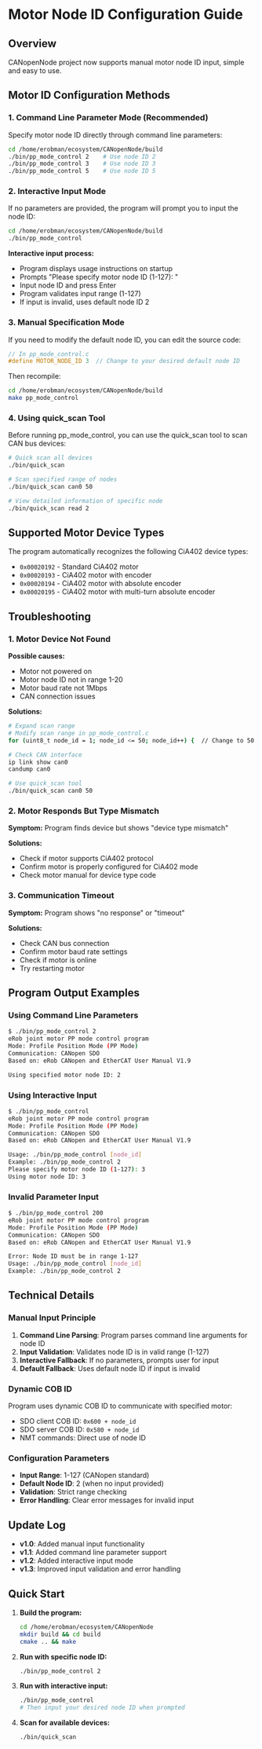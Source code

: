 # Motor Node ID Configuration Guide

## Overview

CANopenNode project now supports manual motor node ID input, simple and easy to use.

## Motor ID Configuration Methods

### 1. Command Line Parameter Mode (Recommended)

Specify motor node ID directly through command line parameters:

```bash
cd /home/erobman/ecosystem/CANopenNode/build
./bin/pp_mode_control 2    # Use node ID 2
./bin/pp_mode_control 3    # Use node ID 3
./bin/pp_mode_control 5    # Use node ID 5
```

### 2. Interactive Input Mode

If no parameters are provided, the program will prompt you to input the node ID:

```bash
cd /home/erobman/ecosystem/CANopenNode/build
./bin/pp_mode_control
```

**Interactive input process:**
- Program displays usage instructions on startup
- Prompts "Please specify motor node ID (1-127): "
- Input node ID and press Enter
- Program validates input range (1-127)
- If input is invalid, uses default node ID 2

### 3. Manual Specification Mode

If you need to modify the default node ID, you can edit the source code:

```c
// In pp_mode_control.c
#define MOTOR_NODE_ID 3  // Change to your desired default node ID
```

Then recompile:
```bash
cd /home/erobman/ecosystem/CANopenNode/build
make pp_mode_control
```

### 4. Using quick_scan Tool

Before running pp_mode_control, you can use the quick_scan tool to scan CAN bus devices:

```bash
# Quick scan all devices
./bin/quick_scan

# Scan specified range of nodes
./bin/quick_scan can0 50

# View detailed information of specific node
./bin/quick_scan read 2
```

## Supported Motor Device Types

The program automatically recognizes the following CiA402 device types:
- `0x00020192` - Standard CiA402 motor
- `0x00020193` - CiA402 motor with encoder
- `0x00020194` - CiA402 motor with absolute encoder
- `0x00020195` - CiA402 motor with multi-turn absolute encoder

## Troubleshooting

### 1. Motor Device Not Found

**Possible causes:**
- Motor not powered on
- Motor node ID not in range 1-20
- Motor baud rate not 1Mbps
- CAN connection issues

**Solutions:**
```bash
# Expand scan range
# Modify scan range in pp_mode_control.c
for (uint8_t node_id = 1; node_id <= 50; node_id++) {  // Change to 50

# Check CAN interface
ip link show can0
candump can0

# Use quick_scan tool
./bin/quick_scan can0 50
```

### 2. Motor Responds But Type Mismatch

**Symptom:** Program finds device but shows "device type mismatch"

**Solutions:**
- Check if motor supports CiA402 protocol
- Confirm motor is properly configured for CiA402 mode
- Check motor manual for device type code

### 3. Communication Timeout

**Symptom:** Program shows "no response" or "timeout"

**Solutions:**
- Check CAN bus connection
- Confirm motor baud rate settings
- Check if motor is online
- Try restarting motor

## Program Output Examples

### Using Command Line Parameters
```bash
$ ./bin/pp_mode_control 2
eRob joint motor PP mode control program
Mode: Profile Position Mode (PP Mode)
Communication: CANopen SDO
Based on: eRob CANopen and EtherCAT User Manual V1.9

Using specified motor node ID: 2
```

### Using Interactive Input
```bash
$ ./bin/pp_mode_control
eRob joint motor PP mode control program
Mode: Profile Position Mode (PP Mode)
Communication: CANopen SDO
Based on: eRob CANopen and EtherCAT User Manual V1.9

Usage: ./bin/pp_mode_control [node_id]
Example: ./bin/pp_mode_control 2
Please specify motor node ID (1-127): 3
Using motor node ID: 3
```

### Invalid Parameter Input
```bash
$ ./bin/pp_mode_control 200
eRob joint motor PP mode control program
Mode: Profile Position Mode (PP Mode)
Communication: CANopen SDO
Based on: eRob CANopen and EtherCAT User Manual V1.9

Error: Node ID must be in range 1-127
Usage: ./bin/pp_mode_control [node_id]
Example: ./bin/pp_mode_control 2
```

## Technical Details

### Manual Input Principle

1. **Command Line Parsing**: Program parses command line arguments for node ID
2. **Input Validation**: Validates node ID is in valid range (1-127)
3. **Interactive Fallback**: If no parameters, prompts user for input
4. **Default Fallback**: Uses default node ID if input is invalid

### Dynamic COB ID

Program uses dynamic COB ID to communicate with specified motor:
- SDO client COB ID: `0x600 + node_id`
- SDO server COB ID: `0x580 + node_id`
- NMT commands: Direct use of node ID

### Configuration Parameters

- **Input Range**: 1-127 (CANopen standard)
- **Default Node ID**: 2 (when no input provided)
- **Validation**: Strict range checking
- **Error Handling**: Clear error messages for invalid input

## Update Log

- **v1.0**: Added manual input functionality
- **v1.1**: Added command line parameter support
- **v1.2**: Added interactive input mode
- **v1.3**: Improved input validation and error handling

## Quick Start

1. **Build the program:**
   ```bash
   cd /home/erobman/ecosystem/CANopenNode
   mkdir build && cd build
   cmake .. && make
   ```

2. **Run with specific node ID:**
   ```bash
   ./bin/pp_mode_control 2
   ```

3. **Run with interactive input:**
   ```bash
   ./bin/pp_mode_control
   # Then input your desired node ID when prompted
   ```

4. **Scan for available devices:**
   ```bash
   ./bin/quick_scan
   ```